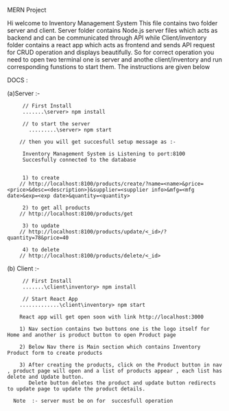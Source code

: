MERN Project

Hi welcome to Inventory Management System
This file contains two folder server and client. Server folder contains Node.js server files which acts as backend and can be communicated through API 
while Client/inventory folder contains a react app which acts as frontend and sends API request  for CRUD operation and displays beautifully. So for correct operation you need to open two terminal one is server and anothe client/inventory and run corresponding funstions to start them. The instructions  are given below



DOCS :

(a)Server :- 

         // First Install
         .......\server> npm install

         // to start the server
           .........\server> npm start

        // then you will get succesfull setup message as :-

         Inventory Management System is Listening to port:8100
         Succesfully connected to the database


         1) to create
        // http://localhost:8100/products/create/?name=<name>&price=<price>&desc=<description>}&supplier=<supplier info>&mfg=<mfg date>&exp=<exp date>&quantity=<quantity>

         2) to get all products         
        // http://localhost:8100/products/get

         3) to update        
        // http://localhost:8100/products/update/<_id>/?quantity=78&price=40
        
         4) to delete
        // http://localhost:8100/products/delete/<_id>



(b) Client :-

         // First Install
         .......\client\inventory> npm install
         
         // Start React App
        .............\client\inventory> npm start

        React app will get open soon with link http://localhost:3000    

        1) Nav section contains two buttons one is the logo itself for Home and another is product button to open Product page

        2) Below Nav there is Main section which contains Inventory Product form to create products

        3) After creating the products, click on the Product button in nav , product page will open and a list of products appear , each list has delete and Update button.
           Delete button deletes the product and update button redirects to update page to update the product details.

      Note  :- server must be on for  succesfull operation

      
              

       
